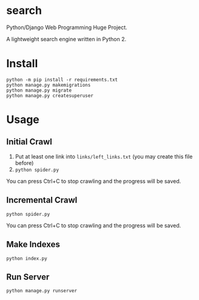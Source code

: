 # search
Python/Django Web Programming Huge Project.

A lightweight search engine written in Python 2.

# Install

```shell
python -m pip install -r requirements.txt
python manage.py makemigrations
python manage.py migrate
python manage.py createsuperuser
```

# Usage

## Initial Crawl

1. Put at least one link into `links/left_links.txt` (you may create this file before)
2. `python spider.py`

You can press Ctrl+C to stop crawling and the progress will be saved.

## Incremental Crawl

```shell
python spider.py
```

You can press Ctrl+C to stop crawling and the progress will be saved.

## Make Indexes

```shell
python index.py
```

## Run Server

```shell
python manage.py runserver
```
